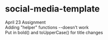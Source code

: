 # social-media-template
April 23 Assignment</br> 
Adding "helper" functions --doesn't work </br>
Put in bold() and toUpperCase() for title changes
